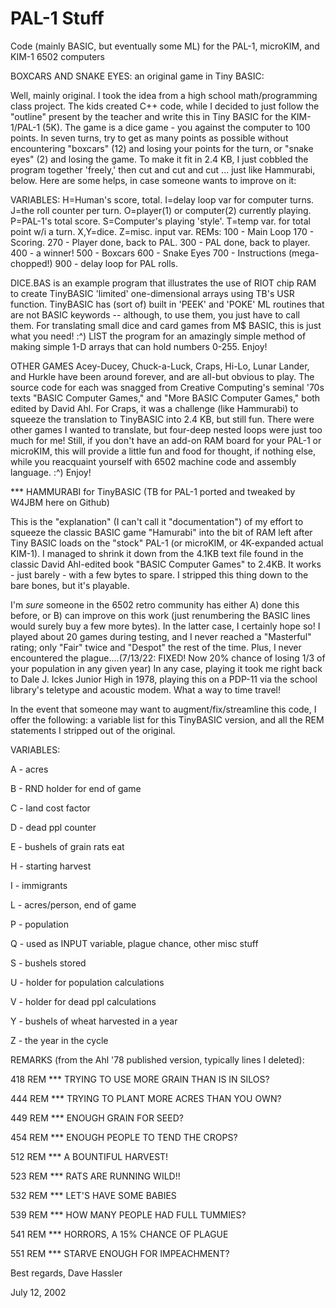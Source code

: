 # PAL-1 Stuff

Code (mainly BASIC, but eventually some ML) for the PAL-1, microKIM, and KIM-1 6502 computers

BOXCARS AND SNAKE EYES: an original game in Tiny BASIC: 

Well, mainly original.  I took the idea from a high school math/programming class project.  The kids created C++ code, while I decided to just follow the "outline" present by the teacher and write this in Tiny BASIC for the KIM-1/PAL-1 (5K).  The game is a dice game - you against the computer to 100 points.  In seven turns, try to get as many points as possible without encountering "boxcars" (12) and losing your points for the turn, or "snake eyes" (2) and losing the game.  To make it fit in 2.4 KB, I just cobbled the program together 'freely,' then cut and cut and cut ... just like Hammurabi, below.  Here are some helps, in case someone wants to improve on it:

VARIABLES: H=Human's score, total. I=delay loop var for computer turns. J=the roll counter per turn. O=player(1) or computer(2) currently playing. P=PAL-1's total score. S=Computer's playing 'style'. T=temp var. for total point w/i a turn. X,Y=dice. Z=misc. input var.
REMs:  100 - Main Loop  170 - Scoring.  270 - Player done, back to PAL.  300 - PAL done, back to player.  400 - a winner!  500 - Boxcars  600 - Snake Eyes  700 - Instructions (mega-chopped!)  900 - delay loop for PAL rolls.


DICE.BAS is an example program that illustrates the use of RIOT chip RAM to create TinyBASIC 'limited' one-dimensional arrays using TB's USR function.  TinyBASIC has (sort of) built in 'PEEK' and 'POKE' ML routines that are not BASIC keywords -- although, to use them, you just have to call them.  For translating small dice and card games from M$ BASIC, this is just what you need!  :^)  LIST the program for an amazingly simple method of making simple 1-D arrays that can hold numbers 0-255.  Enjoy!

OTHER GAMES
Acey-Ducey, Chuck-a-Luck, Craps, Hi-Lo, Lunar Lander, and Hurkle have been around forever, and are all-but obvious to play. The source code for each was snagged from Creative Computing's seminal '70s texts "BASIC Computer Games," and "More BASIC Computer Games," both edited by David Ahl.  For Craps, it was a challenge (like Hammurabi) to squeeze the translation to TinyBASIC into 2.4 KB, but still fun. There were other games I wanted to translate, but four-deep nested loops were just too much for me!  Still, if you don't have an add-on RAM board for your PAL-1 or microKIM, this will provide a little fun and food for thought, if nothing else, while you reacquaint yourself with 6502 machine code and assembly language.  :^)  Enjoy!

*** HAMMURABI for TinyBASIC (TB for PAL-1 ported and tweaked by W4JBM here on Github)

This is the "explanation" (I can't call it "documentation") of my effort to squeeze the classic BASIC game "Hamurabi" into the bit of RAM left after Tiny BASIC loads on the "stock" PAL-1 (or microKIM, or 4K-expanded actual KIM-1).  I managed to shrink it down from the 4.1KB text file found in the classic David Ahl-edited book "BASIC Computer Games" to 2.4KB.  It works - just barely - with a few bytes to spare.  I stripped this thing down to the bare bones, but it's playable.

I'm *sure* someone in the 6502 retro community has either A) done this before, or B) can improve on this work (just renumbering the BASIC lines would surely buy a few more bytes).  In the latter case, I certainly hope so!  I played about 20 games during testing, and I never reached a "Masterful" rating; only "Fair" twice and "Despot" the rest of the time.  Plus, I never encountered the plague....(7/13/22: FIXED! Now 20% chance of losing 1/3 of your population in any given year)  In any case, playing it took me right back to Dale J. Ickes Junior High in 1978, playing this on a PDP-11 via the school library's teletype and acoustic modem.  What a way to time travel!

In the event that someone may want to augment/fix/streamline this code, I offer the following: a variable list for this TinyBASIC version, and all the REM statements I stripped out of the original.

VARIABLES:

A - acres

B - RND holder for end of game

C - land cost factor

D - dead ppl counter

E - bushels of grain rats eat

H - starting harvest

I - immigrants

L - acres/person, end of game

P - population

Q - used as INPUT variable, plague chance, other misc stuff

S - bushels stored

U - holder for population calculations

V - holder for dead ppl calculations

Y - bushels of wheat harvested in a year

Z - the year in the cycle


REMARKS (from the Ahl '78 published version, typically lines I deleted):

418 REM *** TRYING TO USE MORE GRAIN THAN IS IN SILOS?

444 REM *** TRYING TO PLANT MORE ACRES THAN YOU OWN?

449 REM *** ENOUGH GRAIN FOR SEED?

454 REM *** ENOUGH PEOPLE TO TEND THE CROPS?

512 REM *** A BOUNTIFUL HARVEST!

523 REM *** RATS ARE RUNNING WILD!!

532 REM *** LET'S HAVE SOME BABIES

539 REM *** HOW MANY PEOPLE HAD FULL TUMMIES?

541 REM *** HORRORS, A 15% CHANCE OF PLAGUE

551 REM *** STARVE ENOUGH FOR IMPEACHMENT?


Best regards, 
Dave Hassler

July 12, 2002
